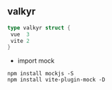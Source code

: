 ## **valkyr**

```go
type valkyr struct {
 vue  3
 vite 2
}
```

+ import mock
```
npm install mockjs -S
npm install vite-plugin-mock -D
```
